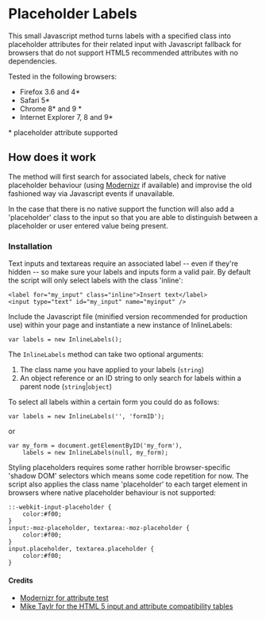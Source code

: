 # Placeholder Labels

This small Javascript method turns labels with a specified class into placeholder attributes for their related input with Javascript fallback for browsers that do not support HTML5 recommended attributes with no dependencies.

Tested in the following browsers:

* Firefox 3.6 and 4\*
* Safari 5\*
* Chrome 8\* and 9 \*
* Internet Explorer 7, 8 and 9\*

\* placeholder attribute supported

## How does it work

The method will first search for associated labels, check for native placeholder behaviour (using [Modernizr](http://www.modernizr.com) if available) and improvise the old fashioned way via Javascript events if unavailable.

In the case that there is no native support the function will also add a 'placeholder' class to the input so that you are able to distinguish between a placeholder or user entered value being present.

### Installation

Text inputs and textareas require an associated label -- even if they're hidden -- so make sure your labels and inputs form a valid pair. By default the script will only select labels with the class 'inline':

	<label for="my_input" class="inline">Insert text</label>
	<input type="text" id="my_input" name="myinput" />
	
Include the Javascript file (minified version recommended for production use) within your page and instantiate a new instance of InlineLabels:

	var labels = new InlineLabels();

The `InlineLabels` method can take two optional arguments:

1. The class name you have applied to your labels (`string`)
2. An object reference or an ID string to only search for labels within a parent node (`string`|`object`)

To select all labels within a certain form you could do as follows:

	var labels = new InlineLabels('', 'formID');

or

	var my_form = document.getElementByID('my_form'),
	    labels = new InlineLabels(null, my_form);

Styling placeholders requires some rather horrible browser-specific 'shadow DOM' selectors which means some code repetition for now. The script also applies the class name 'placeholder' to each target element in browsers where native placeholder behaviour is not supported:

	::-webkit-input-placeholder {
		color:#f00;
	}
	input:-moz-placeholder, textarea:-moz-placeholder {
		color:#f00;
	}
	input.placeholder, textarea.placeholder {
		color:#f00;
	}

#### Credits

* [Modernizr for attribute test](http://www.modernizr.com)
* [Mike Taylr for the HTML 5 input and attribute compatibility tables](http://miketaylr.com/code/input-type-attr.html)

